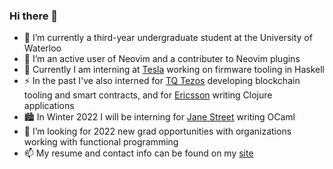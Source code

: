 ### Hi there 👋

- 🌱 I’m currently a third-year undergraduate student at the University of Waterloo
- 🤔 I’m an active user of Neovim and a contributer to Neovim plugins
- 🔭 Currently I am interning at [Tesla](https://www.tesla.com/) working on firmware tooling in Haskell
- ⚡ In the past I've also interned for [TQ Tezos](https://tqtezos.com/) developing blockchain tooling and smart contracts, and for [Ericsson](https://www.ericsson.com/) writing Clojure applications
- 🏙️ In Winter 2022 I will be interning for [Jane Street](https://www.janestreet.com/) writing OCaml
- 👯 I’m looking for 2022 new grad opportunities with organizations working with functional programming
- 📫 My resume and contact info can be found on my [site](https://simonzeng.com)
